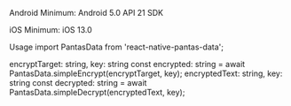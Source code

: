 
Android
Minimum: Android 5.0 API 21 SDK

iOS
Minimum: iOS 13.0

Usage
import PantasData from 'react-native-pantas-data';

encryptTarget: string, key: string
const encrypted: string = await PantasData.simpleEncrypt(encryptTarget, key);
encryptedText: string, key: string
const decrypted: string = await PantasData.simpleDecrypt(encryptedText, key);